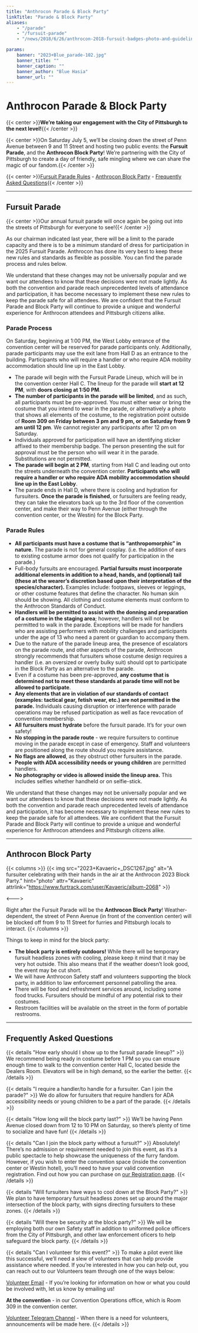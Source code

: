 ```yaml
---
title: "Anthrocon Parade & Block Party"
linkTitle: "Parade & Block Party"
aliases:
    - "/parade"
    - "/fursuit-parade"
    - "/news/2018/6/26/anthrocon-2018-fursuit-badges-photo-and-guidelines"

params:
    banner: "2023+Blue_parade-102.jpg"
    banner_title: ""
    banner_caption: ""
    banner_author: "Blue Hasia"
    banner_url: ""
---
```


# Anthrocon Parade & Block Party

{{< center >}}**We’re taking our engagement with the City of Pittsburgh to the next level!**{{< /center >}}

{{< center >}}On Saturday July 5, we’ll be closing down the street of Penn Avenue between 9 and 11 Street and hosting two public events: the **Fursuit Parade**, and the **Anthrocon Block Party**! We’re partnering with the City of Pittsburgh to create a day of friendly, safe mingling where we can share the magic of our fandom.{{< /center >}}

{{< center >}}[Fursuit Parade Rules](#fursuit-parade) - [Anthrocon Block Party](#anthrocon-block-party) - [Frequently Asked Questions](#frequently-asked-questions){{< /center >}}

***

## Fursuit Parade

{{< center >}}Our annual fursuit parade will once again be going out into the streets of Pittsburgh for everyone to see!{{< /center >}}

As our chairman indicated last year, there will be a limit to the parade capacity and there is to be a minimum standard of dress for participation in the 2025 Fursuit Parade. Anthrocon has done its very best to keep these new rules and standards as flexible as possible. You can find the parade process and rules below.

We understand that these changes may not be universally popular and we want our attendees to know that these decisions were not made lightly. As both the convention and parade reach unprecedented levels of attendance and participation, it has become necessary to implement these new rules to keep the parade safe for all attendees. We are confident that the Fursuit Parade and Block Party will continue to provide a unique and wonderful experience for Anthrocon attendees and Pittsburgh citizens alike.

### Parade Process

On Saturday, beginning at 1:00 PM, the West Lobby entrance of the convention center will be reserved for parade participants only. Additionally, parade participants may use the exit lane from Hall D as an entrance to the building. Participants who will require a handler or who require ADA mobility accommodation should line up in the East Lobby.

- The parade will begin with the Fursuit Parade Lineup, which will be in the convention center Hall C. The lineup for the parade will **start at 12 PM**, with **doors closing at 1:50 PM**.
- **The number of participants in the parade will be limited**, and as such, all participants must be pre-approved. You must either wear or bring the costume that you intend to wear in the parade, or alternatively a photo that shows all elements of the costume, to the registration point outside of **Room 309 on Friday between 3 pm and 9 pm, or on Saturday from 9 am until 12 pm**.  We cannot register any participants after 12 pm on Saturday.
- Individuals approved for participation will have an identifying sticker affixed to their membership badge. The person presenting the suit for approval must be the person who will wear it in the parade. Substitutions are not permitted.
- **The parade will begin at 2 PM**, starting from Hall C and leading out onto the streets underneath the convention center. **Participants who will require a handler or who require ADA mobility accommodation should line up in the East Lobby**.
- The parade ends in Hall D, where there is cooling and hydration for fursuiters. **Once the parade is finished**, or fursuiters are feeling ready, they can take the elevators back up to the 3rd floor of the convention center, and make their way to Penn Avenue (either through the convention center, or the Westin) for the Block Party.

### Parade Rules

- **All participants must have a costume that is “anthropomorphic” in nature.**  The parade is not for general cosplay. (i.e. the addition of ears to existing costume armor does not qualify for participation in the parade.)
- Full-body fursuits are encouraged. **Partial fursuits must incorporate additional elements in addition to a head, hands, and (optional) tail (these at the wearer’s discretion based upon their interpretation of the species/character).**  Examples include: footpaws, sleeves or leggings, or other costume features that define the character.  No human skin should be showing. All clothing and costume elements must conform to the Anthrocon Standards of Conduct.
- **Handlers will be permitted to assist with the donning and preparation of a costume in the staging area**; however, handlers will not be permitted to walk in the parade.  Exceptions will be made for handlers who are assisting performers with mobility challenges and participants under the age of 13 who need a parent or guardian to accompany them.
- Due to the nature of the parade lineup area, the presence of escalators on the parade route, and other aspects of the parade, Anthrocon strongly recommends that fursuiters whose costume design requires a handler (i.e. an oversized or overly bulky suit) should opt to participate in the Block Party as an alternative to the parade.
- Even if a costume has been pre-approved, **any costume that is determined not to meet these standards at parade time will not be allowed to participate**.
- **Any elements that are in violation of our standards of contact (examples: tactical gear, fetish wear, etc.) are not permitted in the parade.** Individuals causing disruption or interference with parade operations may be refused participation as well as face revocation of convention membership.
- **All fursuiters must hydrate** before the fursuit parade. It’s for your own safety!
- **No stopping in the parade route** - we require fursuiters to continue moving in the parade except in case of emergency. Staff and volunteers are positioned along the route should you require assistance.
- **No flags are allowed**, as they obstruct other fursuiters in the parade.
- **People with ADA accessibility needs or young children** are permitted handlers.
- **No photography or video is allowed inside the lineup area.** This includes selfies whether handheld or on selfie-stick.

We understand that these changes may not be universally popular and we want our attendees to know that these decisions were not made lightly. As both the convention and parade reach unprecedented levels of attendance and participation, it has become necessary to implement these new rules to keep the parade safe for all attendees. We are confident that the Fursuit Parade and Block Party will continue to provide a unique and wonderful experience for Anthrocon attendees and Pittsburgh citizens alike.

***

## Anthrocon Block Party

{{< columns >}}
{{< img src="2023+Kavaeric+_DSC1267.jpg" alt="A fursuiter celebrating with their hands in the air at the Anthrocon 2023 Block Party." hint="photo" attr="Kavaeric" attrlink="https://www.furtrack.com/user/Kavaeric/album-2068" >}}

<--->

Right after the Fursuit Parade will be the **Anthrocon Block Party**! Weather-dependent, the street of Penn Avenue (in front of the convention center) will be blocked off from 9 to 11 Street for furries and Pittsburgh locals to interact.
{{< /columns >}}

Things to keep in mind for the block party:

- **The block party is entirely outdoors!** While there will be temporary fursuit headless zones with cooling, please keep it mind that it may be very hot outside. This also means that if the weather doesn’t look good, the event may be cut short.
- We will have Anthrocon Safety staff and volunteers supporting the block party, in addition to law enforcement personnel patrolling the area.
- There will be food and refreshment services around, including some food trucks. Fursuiters should be mindful of any potential risk to their costumes.
- Restroom facilities will be available on the street in the form of portable restrooms.

***

## Frequently Asked Questions

{{< details "How early should I show up to the fursuit parade lineup?" >}}
We recommend being ready in costume before 1 PM so you can ensure enough time to walk to the convention center Hall C, located beside the Dealers Room. Elevators will be in high demand, so the earlier the better.
{{< /details >}}

{{< details "I require a handler/to handle for a fursuiter. Can I join the parade?" >}}
We do allow for fursuiters that require handlers for ADA accessibility needs or young children to be a part of the parade.
{{< /details >}}

{{< details "How long will the block party last?" >}}
We’ll be having Penn Avenue closed down from 12 to 10 PM on Saturday, so there’s plenty of time to socialize and have fun!
{{< /details >}}

{{< details "Can I join the block party without a fursuit?" >}}
Absolutely! There’s no admission or requirement needed to join this event, as it’s a public spectacle to help showcase the uniqueness of the furry fandom. However, if you wish to enter the convention space (inside the convention center or Westin hotel), you’ll need to have your valid convention registration. Find out how you can purchase on [our Registration page](/registration).
{{< /details >}}

{{< details "Will fursuiters have ways to cool down at the Block Party?" >}}
We plan to have temporary fursuit headless zones set up around the major intersection of the block party, with signs directing fursuiters to these zones.
{{< /details >}}

{{< details "Will there be security at the block party?" >}}
We will be employing both our own Safety staff in addition to uniformed police officers from the City of Pittsburgh, and other law enforcement oficers to help safeguard the block party.
{{< /details >}}

{{< details "Can I volunteer for this event?" >}}
To make a pilot event like this successful, we’ll need a slew of volunteers that can help provide assistance where needed. If you’re interested in how you can help out, you can reach out to our Volunteers team through one of the ways below:

[Volunteer Email](mailto:volunteer@anthrocon.org) - If you’re looking for information on how or what you could be involved with, let us know by emailing us!

**At the convention** - in our Convention Operations office, which is Room 309 in the convention center.

[Volunteer Telegram Channel](https://t.me/acvolunteer) - When there is a need for volunteers, announcements will be made here.
{{< /details >}}
